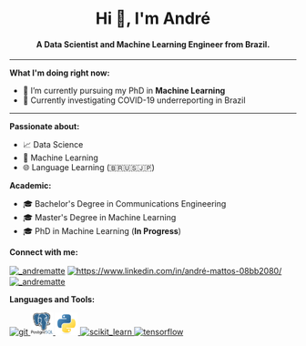 <h1 align="center">Hi 👋, I'm André</h1>
<h4 align="center">A Data Scientist and Machine Learning Engineer from Brazil.</h3>

***
**What I'm doing right now:**
- 🔭 I’m currently pursuing my PhD in **Machine Learning**
- 📝 Currently investigating COVID-19 underreporting in Brazil

***
**Passionate about:**
- 📈 Data Science
- 🤖 Machine Learning
- 🌐 Language Learning (🇧🇷🇺🇸🇯🇵)

**Academic:**
- 🎓 Bachelor's Degree in Communications Engineering
- 🎓 Master's Degree in Machine Learning 
- 🎓 PhD in Machine Learning (**In Progress**)

**Connect with me:**
<p><a href="https://twitter.com/_andrematte" target="blank"><img align="center" src="https://cdn.jsdelivr.net/npm/simple-icons@3.0.1/icons/twitter.svg" alt="_andrematte" height="30" width="40" /></a>
<a href="https://linkedin.com/in/andré-mattos-08bb2080/" target="blank"><img align="center" src="https://cdn.jsdelivr.net/npm/simple-icons@3.0.1/icons/linkedin.svg" alt="https://www.linkedin.com/in/andré-mattos-08bb2080/" height="30" width="40" /></a>
<a href="https://instagram.com/_andrematte" target="blank"><img align="center" src="https://cdn.jsdelivr.net/npm/simple-icons@3.0.1/icons/instagram.svg" alt="_andrematte" height="30" width="40" /></a>
</p>

**Languages and Tools:**
<p align="left"> <a href="https://git-scm.com/" target="_blank"> <img src="https://www.vectorlogo.zone/logos/git-scm/git-scm-icon.svg" alt="git" width="40" height="40"/> </a> <a href="https://www.postgresql.org" target="_blank"> <img src="https://raw.githubusercontent.com/devicons/devicon/master/icons/postgresql/postgresql-original-wordmark.svg" alt="postgresql" width="40" height="40"/> </a> <a href="https://www.python.org" target="_blank"> <img src="https://raw.githubusercontent.com/devicons/devicon/master/icons/python/python-original.svg" alt="python" width="40" height="40"/> </a> <a href="https://scikit-learn.org/" target="_blank"> <img src="https://upload.wikimedia.org/wikipedia/commons/0/05/Scikit_learn_logo_small.svg" alt="scikit_learn" width="40" height="40"/> </a> <a href="https://www.tensorflow.org" target="_blank"> <img src="https://www.vectorlogo.zone/logos/tensorflow/tensorflow-icon.svg" alt="tensorflow" width="40" height="40"/> </a> </p>
